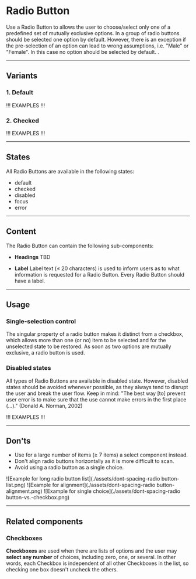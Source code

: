 # Radio Button
 
Use a Radio Button to allows the user to choose/select only one of a predefined set of mutually exclusive options.
In a group of radio buttons should be selected one option by default. However, there is an exception if the pre-selection of an option can lead to wrong assumptions, i.e. "Male" or "Female". In this case no option should be selected by default.
.

---
 
## Variants
 
### 1. Default
!!! EXAMPLES !!!
 
### 2. Checked
!!! EXAMPLES !!!
 
---
 
## States
All Radio Buttons are available in the following states:
* default
* checked
* disabled
* focus
* error
 
---
 
## Content
 
The Radio Button can contain the following sub-components:
 
- **Headings**
TBD
 
- **Label**
Label text (≤ 20 characters) is used to inform users as to what information is requested for a Radio Button. Every Radio Button should have a label.
 
---
 
## Usage
 
### Single-selection control
The singular property of a radio button makes it distinct from a checkbox, which allows more than one (or no) item to be selected and for the unselected state to be restored. As soon as two options are mutually exclusive, a radio button is used.

### Disabled states
All types of Radio Buttons are available in disabled state. However, disabled states should be avoided whenever possible, as they always tend to disrupt the user and break the user flow. Keep in mind: "The best way [to] prevent user error is to make sure that the use cannot make errors in the first place (…)." (Donald A. Norman, 2002)
 
!!! EXAMPLES !!!
 
---
 
## Don'ts
 
- Use for a large number of items (≥ 7 items) a select component instead.
- Don't align radio buttons horizontally as it is more difficult to scan.
- Avoid using a radio button as a single choice.
 
![Example for long radio button list](./assets/dont-spacing-radio button-list.png)
![Example for alignment](./assets/dont-spacing-radio button-alignment.png)
![Example for single choice](./assets/dont-spacing-radio button-vs.-checkbox.png)
 
---
 
## Related components
 
### Checkboxes
 
**Checkboxes** are used when there are lists of options and the user may **select any number** of choices, including zero, one, or several. In other words, each Checkbox is independent of all other Checkboxes in the list, so checking one box doesn't uncheck the others.
 